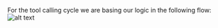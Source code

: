 

For the tool calling cycle we are basing our logic in the following flow: ![alt text](src/flowcademy/LLM_agent/docs/media/tool_calling_cycle.png)